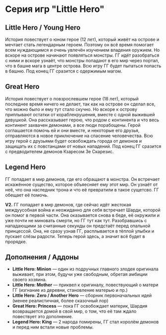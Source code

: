# Cерия игр "Little Hero"

## Little Hero / Young Hero

История повествует о юном герое (12 лет), который живёт на острове и мечтает стать легендарным героем. Поэтому он всё время помогает всем нуждающимся и очень увлечён изучением владения оружием. Но вскоре на острове начинают появляться монстры. ГГ идёт разобраться с ними и вскоре узнаёт, что монстры попадают в его мир через портал, что в башне мага в центре острова. Всю игру ГГ будет пытаться попасть в башню. Под конец ГГ сразится с одержимым магом.

## Great Hero

История повествует о повзрослевшем герое (18 лет), который последнее время ничего не делает, так как на острове он сделал все, что можно было и ему тут стало скучно. Но вскоре к острову приплывают остатки от кораблекрушения, вместе с одной выжившей девушкой. Она рассказывает герою, что родом с континента и что весь континент захвачен демонами, а все люди порабощены. Герой соглашается помочь ей и они вместе, и некоторые его друзья, отправляются в новое приключение на спасение человечества. Всю игру герой с друзьями будет освобождать города от демонов и защищать их с повстанцами от новых нападений. Под конец ГГ сразится с предводителем демонов Кзаресом Зе Скарезис.

## Legend Hero

ГГ попадает в мир демонов, где его обращают в монстра. Он встречает искажённое существо, которое объяесняет ему этот мир. Он узнаёт от неё, что она наследник трона и что её превратили в такое сущетсво. ГГ обещает её помочь.

__V2.__ ГГ попадает в мир демонов, где сейчас идёт жестокая междуусобная война и неожиданно для себя встречает Шарди, которой он помог в первой части. Она оказывается снова в беде, её окружили и уже почти не миновать смерти, но ГГ тут как тут. Разобравшись с нападающими за считанные секунды он предстаёт перед опальной принцессой. Она, не сразу узнав ГГ, расплывается в тёплой улыбки и пускает слёзы радости. Теперь герой здесь, а значит всё будет в прорядке.

## Дополнения / Аддоны

* **Little Hero: Minion** — один из подручных главного злодея оригинала выживает, при этом, будучи уже свободным, обретая амбиции своего хозяина.
* **Little Hero: Mother** — приквел к оригиналу, повествующий о матери ГГ (изгнание из деревни, становление матерью и пр.)
* **Little Hero: Zero / Another Hero** — сборник первоначальных идей (менее реалистичная, более сказочный лор)
* **Great Hero: Princess** — пока ГГ освобождает материк, Шардия возвращается домой в свой мир, о том, что её там ждало повествует это дополнение.
* **Legend Hero: King** — 2 народа помирены, ГГ стал королём демонов и перед ним встали новые проблемы.